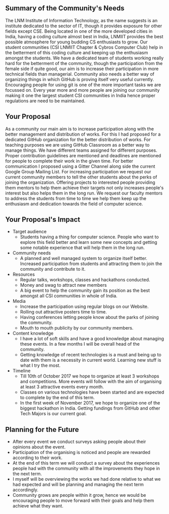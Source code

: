 ## Summary of the Community's Needs

The LNM Institute of Information Technology, as the name suggests is an institute dedicated to the sector of IT, though it provides exposure for other fields except CSE. Being located in one of the more developed cities in India, having a coding culture almost best in India, LNMIIT provides the best possible atmosphere for young budding CS enthusiasts to grow. Our student communities (CSI LNMIIT Chapter & Cybros Computer Club) help in the betterment of this coding culture and keeping up the enthusiasm amongst the students. We have a dedicated team of students working really hard for the betterment of the community, though the participation from the female side if quite good, our aim is to increase their participation in more technical fields than managerial. Community also needs a better way of organizing things in which GitHub is proving itself very useful currently. Encouraging people for using git is one of the more important tasks we are focussed on. Every year more and more people are joining our community making it one the largest student CSI communities in India hence proper regulations are need to be maintained.


## Your Proposal

As a community our main aim is to increase participation along with the better management and distribution of works. For this I had proposed for a dedicated GitHub organization for the better distribution of works. For teaching purposes we are using GitHub Classroom as a better way to manage things. We have different teams assigned for different purposes. Proper contribution guidelines are mentioned and deadlines are mentioned for people to complete their work in the given time. For better communication I proposed using a Gitter Channel along side the current Google Group Mailing List.
For increasing participation we request our current community members to tell the other students about the perks of joining the organization. Offering projects to interested people providing them mentors to help them achieve their targets not only increases people's interest but also helps them in the long run. We request our faculty mentors to address the students from time to time we help them keep up the enthusiasm and dedication towards the field of computer science.


## Your Proposal's Impact

- Target audience
  - Students having a thing for computer science. People who want to explore this field better and learn some new concepts and getting some notable experience that will help them in the long run.
- Community needs
  - A planned and well managed system to organize itself better. Increased participation from students and attracting them to join the community and contribute to it.
- Resources
  - Regular talks, workshops, classes and hackathons conducted.
  - Money and swag to attract new members
  - A big event to help the community gain its position as the best amongst all CSI communities in whole of India.  
- Media
  - Increase the participation using regular blogs on our Website.
  - Rolling out attractive posters time to time.
  - Having conferences letting people know about the parks of joining the community.
  - Mouth to mouth publicity by our community members.
- Content knowledge
  - I have a lot of soft skills and have a good knowledge about managing these events. In a few months I will be overall head of the community.
  - Getting knowledge of recent technologies is a must and being up to date with them is a necessity in current world. Learning new stuff is what I try the most.
- Timeline
  - Till 10th of October 2017 we hope to organize at least 3 workshops and competitions. More events will follow with the aim of organising at least 3 attractive events every month.
  - Classes on various technologies have been started and are expected to complete by the end of this term.
  - In the first week of November 2017, we hope to organize one of the biggest hackathon in India. Getting fundings from GitHub and other Tech Majors is our current goal.

## Planning for the Future

  - After every event we conduct surveys asking people about their opinions about the event.
  - Participation of the organising is noticed and people are rewarded according to their work.
  - At the end of this term we will conduct a survey about the experiences people had with the community with all the improvements they hope in the next term.
  - I myself will be overviewing the works we had done relative to what we had expected and will be planning and managing the next term accordingly.
  - Community grows are people within it grow, hence we would be encouraging people to move forward with their goals and help them achieve what they want.
